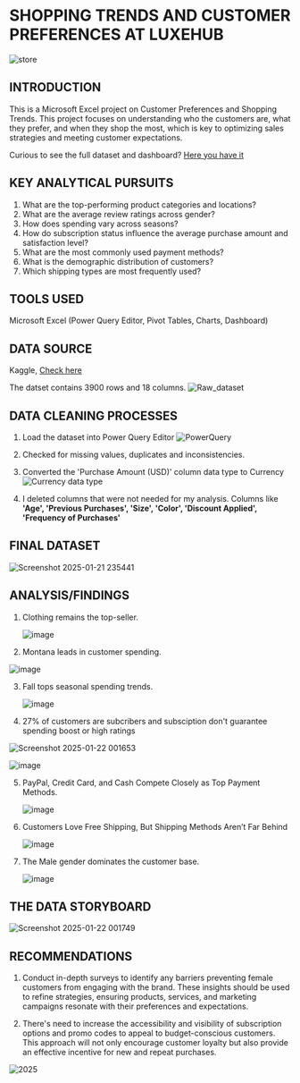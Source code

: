 # SHOPPING TRENDS AND CUSTOMER PREFERENCES AT LUXEHUB

![store](https://github.com/user-attachments/assets/7889b5fb-139c-43c2-ab71-0a1100e46a26)


## INTRODUCTION

This is a Microsoft Excel project on Customer Preferences and Shopping Trends. This project focuses on understanding who the customers are, what they prefer, and when they shop the most, which is key to optimizing sales strategies and meeting customer expectations.

Curious to see the full dataset and dashboard? [Here you have it](https://1drv.ms/x/c/ec5d3d06336b4d58/EaA1TIS1d9NPv_DR1WrhOFQBM6ZIx-nb_4M87S3XH2gu1g?e=5plSxA)

## KEY ANALYTICAL PURSUITS

1. What are the top-performing product categories and locations?
2. What are the average review ratings across gender?
3. How does spending vary across seasons? 
4. How do subscription status influence the average purchase amount and satisfaction level?
5. What are the most commonly used payment methods?
6. What is the demographic distribution of customers?
7. Which shipping types are most frequently used?

## TOOLS USED

Microsoft Excel (Power Query Editor, Pivot Tables, Charts, Dashboard)

## DATA SOURCE

Kaggle, [Check here](https://www.kaggle.com/datasets/zeesolver/consumer-behavior-and-shopping-habits-dataset)

The datset contains 3900 rows and 18 columns.
![Raw_dataset](https://github.com/user-attachments/assets/5689bc98-467e-45e2-94ca-6381726e6939)

## DATA CLEANING PROCESSES

1. Load the dataset into Power Query Editor
![PowerQuery](https://github.com/user-attachments/assets/77c699f7-5e91-4915-b746-742ed39f7fe4)

2. Checked for missing values, duplicates and inconsistencies.

3. Converted the 'Purchase Amount (USD)' column data type to Currency
![Currency data type](https://github.com/user-attachments/assets/7b25de6f-c7c3-4eb6-8883-3cac8f9bd9e7)

4. I deleted columns that were not needed for my analysis. Columns like **'Age', 'Previous Purchases', 'Size', 'Color', 'Discount Applied', 'Frequency of Purchases'**

## FINAL DATASET 
![Screenshot 2025-01-21 235441](https://github.com/user-attachments/assets/0bf166d5-5eaf-4d04-9430-d32a3b2caf42)


## ANALYSIS/FINDINGS

1. Clothing remains the top-seller.
   
   ![image](https://github.com/user-attachments/assets/71d7e906-4408-4165-9def-b045d80a24a5)

2. Montana leads in customer spending.

![image](https://github.com/user-attachments/assets/904d5f7f-f0ec-4c01-9d43-564126b8e77f)


3. Fall tops seasonal spending trends.

   ![image](https://github.com/user-attachments/assets/e961ac65-a5ca-41e1-aa7a-51d36d0eb184)

4. 27% of customers are subcribers and subsciption don't guarantee spending boost or high ratings
   
![Screenshot 2025-01-22 001653](https://github.com/user-attachments/assets/ded1fb3e-eafa-42ac-b04f-ec10e955374a)

![image](https://github.com/user-attachments/assets/d6ce8845-3d37-4d8a-927f-ce155ba70336)

5. PayPal, Credit Card, and Cash Compete Closely as Top Payment Methods.

   ![image](https://github.com/user-attachments/assets/18432bb1-091e-4f90-85a2-373789c64989)

6. Customers Love Free Shipping, But Shipping Methods Aren’t Far Behind

   ![image](https://github.com/user-attachments/assets/25374e17-02e3-4ea0-8a01-6522b08d4adc)

7. The Male gender dominates the customer base.

   ![image](https://github.com/user-attachments/assets/416a4392-9826-4d58-a505-ec1a6336134b)


## THE DATA STORYBOARD
![Screenshot 2025-01-22 001749](https://github.com/user-attachments/assets/00aaa524-580d-40ff-ab0d-382c9b56b07b)


## RECOMMENDATIONS

1. Conduct in-depth surveys to identify any barriers preventing female customers from engaging with the brand. These insights should be used to refine strategies, ensuring products, services, and marketing campaigns resonate with their preferences and expectations.

2. There's need to increase the accessibility and visibility of subscription options and promo codes to appeal to budget-conscious customers. This approach will not only encourage customer loyalty but also provide an effective incentive for new and repeat purchases.



![2025](https://github.com/user-attachments/assets/806517ac-5863-49ad-9bf2-08eeabd8de40)













